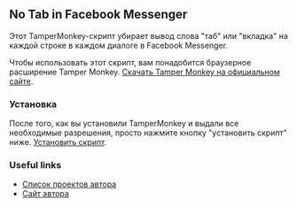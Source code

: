 ## No Tab in Facebook Messenger

Этот TamperMonkey-скрипт убирает вывод слова "таб" или "вкладка" на каждой строке в каждом диалоге в Facebook Messenger.

Чтобы использовать этот скрипт, вам понадобится браузерное расширение Tamper Monkey.
[Скачать Tamper Monkey на официальном сайте](https://tampermonkey.net).

### Установка

После того, как вы установили TamperMonkey и выдали все необходимые разрешения, просто нажмите кнопку "установить скрипт" ниже.
[Установить скрипт](no-tab-in-messenger.user.js).

### Useful links

* [Список проектов автора](https://cyrmax.github.io)
* [Сайт автора](https://cyrmax.ru)
